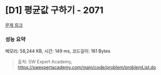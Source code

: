 # [D1] 평균값 구하기 - 2071 

[문제 링크](https://swexpertacademy.com/main/code/problem/problemDetail.do?contestProbId=AV5QRnJqA5cDFAUq) 

### 성능 요약

메모리: 58,244 KB, 시간: 149 ms, 코드길이: 181 Bytes



> 출처: SW Expert Academy, https://swexpertacademy.com/main/code/problem/problemList.do